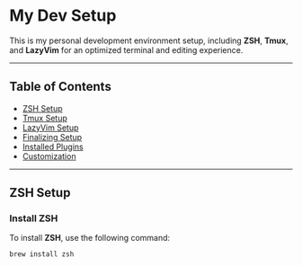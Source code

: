 # My Dev Setup

This is my personal development environment setup, including **ZSH**, **Tmux**, and **LazyVim** for an optimized terminal and editing experience.

---

## Table of Contents

- [ZSH Setup](#zsh-setup)
- [Tmux Setup](#tmux-setup)
- [LazyVim Setup](#lazyvim-setup)
- [Finalizing Setup](#finalizing-setup)
- [Installed Plugins](#installed-plugins)
- [Customization](#customization)

---

## ZSH Setup

### Install ZSH
To install **ZSH**, use the following command:

```bash
brew install zsh
